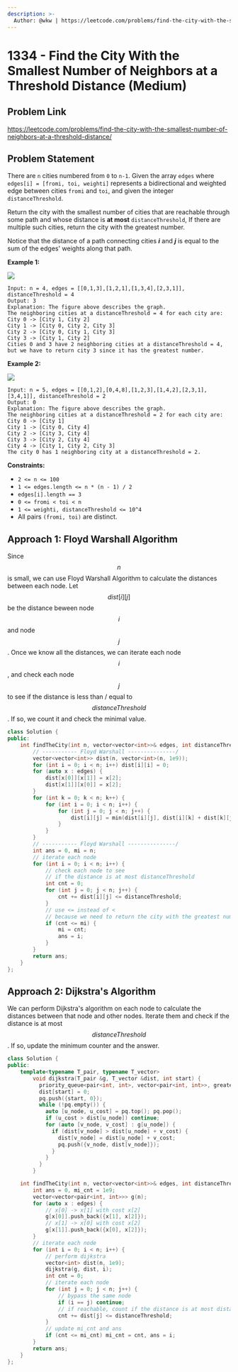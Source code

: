 ```yaml
---
description: >-
  Author: @wkw | https://leetcode.com/problems/find-the-city-with-the-smallest-number-of-neighbors-at-a-threshold-distance/
---
```


# 1334 - Find the City With the Smallest Number of Neighbors at a Threshold Distance (Medium)

## Problem Link

https://leetcode.com/problems/find-the-city-with-the-smallest-number-of-neighbors-at-a-threshold-distance/

## Problem Statement

There are `n` cities numbered from `0` to `n-1`. Given the array `edges` where `edges[i] = [fromi, toi, weighti]` represents a bidirectional and weighted edge between cities `fromi` and `toi`, and given the integer `distanceThreshold`.

Return the city with the smallest number of cities that are reachable through some path and whose distance is **at most** `distanceThreshold`, If there are multiple such cities, return the city with the greatest number.

Notice that the distance of a path connecting cities _**i**_ and _**j**_ is equal to the sum of the edges' weights along that path.

**Example 1:**

![](https://assets.leetcode.com/uploads/2020/01/16/find_the_city_01.png)

```
Input: n = 4, edges = [[0,1,3],[1,2,1],[1,3,4],[2,3,1]], distanceThreshold = 4
Output: 3
Explanation: The figure above describes the graph.
The neighboring cities at a distanceThreshold = 4 for each city are:
City 0 -> [City 1, City 2]
City 1 -> [City 0, City 2, City 3]
City 2 -> [City 0, City 1, City 3]
City 3 -> [City 1, City 2]
Cities 0 and 3 have 2 neighboring cities at a distanceThreshold = 4, but we have to return city 3 since it has the greatest number.
```

**Example 2:**

![](https://assets.leetcode.com/uploads/2020/01/16/find_the_city_02.png)

```
Input: n = 5, edges = [[0,1,2],[0,4,8],[1,2,3],[1,4,2],[2,3,1],[3,4,1]], distanceThreshold = 2
Output: 0
Explanation: The figure above describes the graph.
The neighboring cities at a distanceThreshold = 2 for each city are:
City 0 -> [City 1]
City 1 -> [City 0, City 4]
City 2 -> [City 3, City 4]
City 3 -> [City 2, City 4]
City 4 -> [City 1, City 2, City 3]
The city 0 has 1 neighboring city at a distanceThreshold = 2.
```

**Constraints:**

- `2 <= n <= 100`
- `1 <= edges.length <= n * (n - 1) / 2`
- `edges[i].length == 3`
- `0 <= fromi < toi < n`
- `1 <= weighti, distanceThreshold <= 10^4`
- All pairs `(fromi, toi)` are distinct.

## Approach 1: Floyd Warshall Algorithm

Since $$n$$ is small, we can use Floyd Warshall Algorithm to calculate the distances between each node. Let $$dist[i][j]$$ be the distance beween node $$i$$ and node $$j$$. Once we know all the distances, we can iterate each node $$i$$, and check each node $$j$$ to see if the distance is less than / equal to $$distanceThreshold$$. If so, we count it and check the minimal value.

<SolutionAuthor name="@wkw"/>

```cpp
class Solution {
public:
    int findTheCity(int n, vector<vector<int>>& edges, int distanceThreshold) {
        // ----------- Floyd Warshall ---------------/
        vector<vector<int>> dist(n, vector<int>(n, 1e9));
        for (int i = 0; i < n; i++) dist[i][i] = 0;
        for (auto x : edges) {
            dist[x[0]][x[1]] = x[2];
            dist[x[1]][x[0]] = x[2];
        }
        for (int k = 0; k < n; k++) {
            for (int i = 0; i < n; i++) {
                for (int j = 0; j < n; j++) {
                    dist[i][j] = min(dist[i][j], dist[i][k] + dist[k][j]);
                }
            }
        }
        // ----------- Floyd Warshall ---------------/
        int ans = 0, mi = n;
        // iterate each node
        for (int i = 0; i < n; i++) {
            // check each node to see
            // if the distance is at most distanceThreshold
            int cnt = 0;
            for (int j = 0; j < n; j++) {
                cnt += dist[i][j] <= distanceThreshold;
            }
            // use <= instead of <
            // because we need to return the city with the greatest number
            if (cnt <= mi) {
                mi = cnt;
                ans = i;
            }
        }
        return ans;
    }
};
```

## Approach 2: Dijkstra's Algorithm

We can perform Dijkstra's algorithm on each node to calculate the distances between that node and other nodes. Iterate them and check if the distance is at most $$distanceThreshold$$. If so, update the minimum counter and the answer.

<SolutionAuthor name="@wkw"/>

```cpp
class Solution {
public:
    template<typename T_pair, typename T_vector>
        void dijkstra(T_pair &g, T_vector &dist, int start) {
          priority_queue<pair<int, int>, vector<pair<int, int>>, greater<pair<int, int>>> pq;
          dist[start] = 0;
          pq.push({start, 0});
          while (!pq.empty()) {
            auto [u_node, u_cost] = pq.top(); pq.pop();
            if (u_cost > dist[u_node]) continue;
            for (auto [v_node, v_cost] : g[u_node]) {
              if (dist[v_node] > dist[u_node] + v_cost) {
                dist[v_node] = dist[u_node] + v_cost;
                pq.push({v_node, dist[v_node]});
              }
            }
          }
        }

    int findTheCity(int n, vector<vector<int>>& edges, int distanceThreshold) {
        int ans = 0, mi_cnt = 1e9;
        vector<vector<pair<int, int>>> g(n);
        for (auto x : edges) {
            // x[0] -> x[1] with cost x[2]
            g[x[0]].push_back({x[1], x[2]});
            // x[1] -> x[0] with cost x[2]
            g[x[1]].push_back({x[0], x[2]});
        }
        // iterate each node
        for (int i = 0; i < n; i++) {
            // perform dijkstra
            vector<int> dist(n, 1e9);
            dijkstra(g, dist, i);
            int cnt = 0;
            // iterate each node
            for (int j = 0; j < n; j++) {
                // bypass the same node
                if (i == j) continue;
                // if reachable, count if the distance is at most distanceThreshold
                cnt += dist[j] <= distanceThreshold;
            }
            // update mi_cnt and ans
            if (cnt <= mi_cnt) mi_cnt = cnt, ans = i;
        }
        return ans;
    }
};
```
